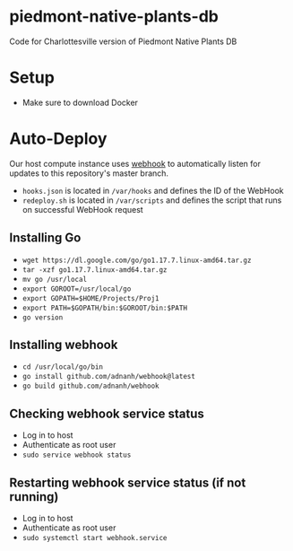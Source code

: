 # piedmont-native-plants-db
Code for Charlottesville version of Piedmont Native Plants DB

# Setup
- Make sure to download Docker

# Auto-Deploy
Our host compute instance uses [webhook](https://github.com/adnanh/webhook) to automatically listen for updates to this repository's master branch.

- `hooks.json` is located in `/var/hooks` and defines the ID of the WebHook
- `redeploy.sh` is located in `/var/scripts` and defines the script that runs on successful WebHook request

## Installing Go
- `wget https://dl.google.com/go/go1.17.7.linux-amd64.tar.gz`
- `tar -xzf go1.17.7.linux-amd64.tar.gz`
- `mv go /usr/local`
- `export GOROOT=/usr/local/go`
- `export GOPATH=$HOME/Projects/Proj1`
- `export PATH=$GOPATH/bin:$GOROOT/bin:$PATH`
- `go version`

## Installing webhook
- `cd /usr/local/go/bin`
- `go install github.com/adnanh/webhook@latest`
- `go build github.com/adnanh/webhook`

## Checking webhook service status
- Log in to host
- Authenticate as root user
- `sudo service webhook status`

## Restarting webhook service status (if not running)
- Log in to host
- Authenticate as root user
- `sudo systemctl start webhook.service`
